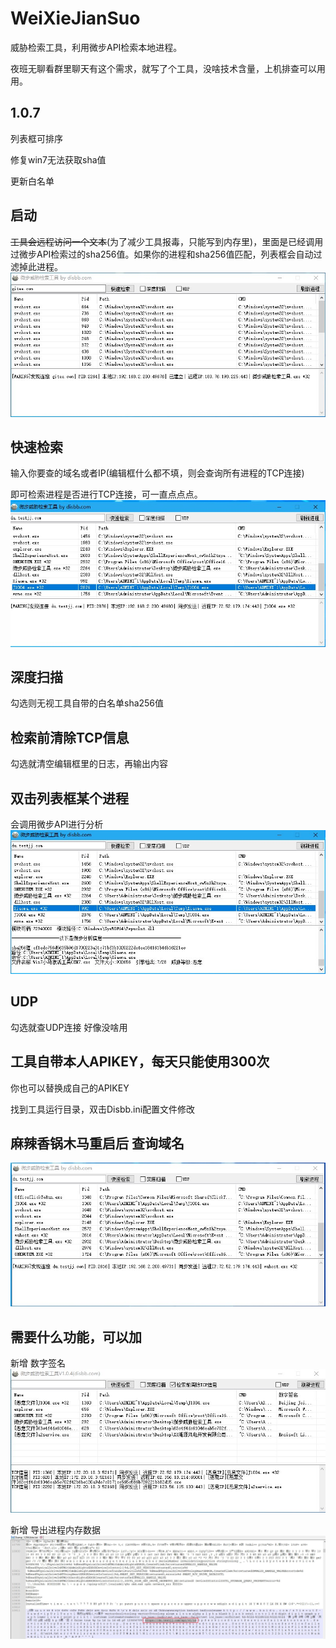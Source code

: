 # WeiXieJianSuo
威胁检索工具，利用微步API检索本地进程。

夜班无聊看群里聊天有这个需求，就写了个工具，没啥技术含量，上机排查可以用用。

## 1.0.7
列表框可排序

修复win7无法获取sha值

更新白名单

## 启动
<del>工具会远程访问一个文本</del>(为了减少工具报毒，只能写到内存里)，里面是已经调用过微步API检索过的sha256值。如果你的进程和sha256值匹配，列表框会自动过滤掉此进程。
![image-1](https://raw.githubusercontent.com/D1sbb/WeiXieJianSuo/main/assets/1.jpg)

## 快速检索
输入你要查的域名或者IP(编辑框什么都不填，则会查询所有进程的TCP连接)

即可检索进程是否进行TCP连接，可一直点点点。
![image-2](https://raw.githubusercontent.com/D1sbb/WeiXieJianSuo/main/assets/2.jpg)

## 深度扫描
勾选则无视工具自带的白名单sha256值

## 检索前清除TCP信息
勾选就清空编辑框里的日志，再输出内容

## 双击列表框某个进程
会调用微步API进行分析
![image-3](https://raw.githubusercontent.com/D1sbb/WeiXieJianSuo/main/assets/3.jpg)

## UDP
勾选就查UDP连接 好像没啥用

## 工具自带本人APIKEY，每天只能使用300次
你也可以替换成自己的APIKEY

找到工具运行目录，双击Disbb.ini配置文件修改

## 麻辣香锅木马重启后 查询域名
![image-5](https://raw.githubusercontent.com/D1sbb/WeiXieJianSuo/main/assets/5重启后.jpg)

## 需要什么功能，可以加
新增 数字签名
![image-5](https://raw.githubusercontent.com/D1sbb/WeiXieJianSuo/main/assets/6%E6%96%B0%E5%A2%9E%E8%8E%B7%E5%8F%96%E6%95%B0%E5%AD%97%E7%AD%BE%E5%90%8D.jpg)

新增 导出进程内存数据
![image-4](https://raw.githubusercontent.com/D1sbb/WeiXieJianSuo/main/assets/4%E8%BD%AC%E5%AD%98%E6%96%87%E4%BB%B6%E5%88%86%E6%9E%90%E6%81%B6%E6%84%8F%E5%9F%9F%E5%90%8D.jpg)
